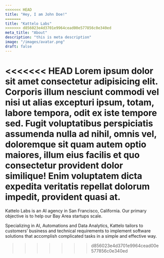 ```yaml
---
<<<<<<< HEAD
title: "Hey, I am John Doe!"
=======
title: "Kattelo Labs"
>>>>>>> d856023e4d3701e9964cead00e577856c0e340ed
meta_title: "About"
description: "this is meta description"
image: "/images/avatar.png"
draft: false
---
```


<<<<<<< HEAD
Lorem ipsum dolor sit amet consectetur adipisicing elit. Corporis illum nesciunt commodi vel nisi ut alias excepturi ipsum, totam, labore tempora, odit ex iste tempore sed. Fugit voluptatibus perspiciatis assumenda nulla ad nihil, omnis vel, doloremque sit quam autem optio maiores, illum eius facilis et quo consectetur provident dolor similique! Enim voluptatem dicta expedita veritatis repellat dolorum impedit, provident quasi at.
=======
Kattelo Labs is an AI agency in San Francisco, California. Our primary objective is to help our Bay Area startups scale.

Specializing in AI, Automations and Data Analytics, Kattelo tailors to customers’ business and technical requirements to implement software solutions that accomplish complicated tasks in a simple and effective way.
>>>>>>> d856023e4d3701e9964cead00e577856c0e340ed
